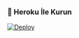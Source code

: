 ### 🚀 Heroku İle Kurun
[![Deploy](https://www.herokucdn.com/deploy/button.svg)](https://heroku.com/deploy?template=https://github.com/ali-mmagneto/ZionTagger)
